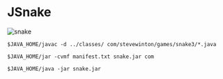 # JSnake

![snake](https://user-images.githubusercontent.com/27806/62838926-53234b80-bc48-11e9-8b8f-1cbe1cd573af.gif)

```shell
$JAVA_HOME/javac -d ../classes/ com/stevewinton/games/snake3/*.java

$JAVA_HOME/jar -cvmf manifest.txt snake.jar com

$JAVA_HOME/java -jar snake.jar
```

